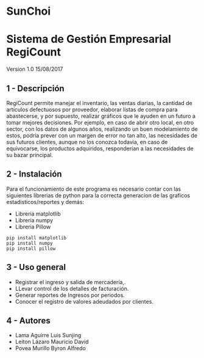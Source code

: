 SunChoi
======================

# Sistema de Gestión Empresarial RegiCount

Version 1.0 15/08/2017 

1 - Descripción
---------------

RegiCount permite manejar el inventario, las ventas diarias, la cantidad de
artículos defectuosos por proveedor, elaborar listas de compra para abastecerse, y por
supuesto, realizar gráficos que le ayuden en un futuro a tomar mejores decisiones. 
Por ejemplo, en caso de abrir otro local, en otro sector, con los datos de algunos años,
realizando un buen modelamiento de estos, podría prever con un margen de error no tan
alto, las necesidades de sus futuros clientes, aunque no los conozca todavía, en caso de
equivocarse, los productos adquiridos, responderían a las necesidades de su bazar
principal.

2 - Instalación
----------------

Para el funcionamiento de este programa es necesario contar con las siguientes librerias de python para la correcta generacion de las graficos estadisticos/reportes y demás:

* Libreria matplotlib
* Libreria numpy
* Libreria Pillow

```
pip install matplotlib
pip install numpy
pip install pillow
```

3 - Uso general
----------------

* Registrar el ingreso y salida de mercadería,.
* LLevar control de los detalles de facturación.
* Generar reportes de Ingresos por periodos.
* Conocer el registro de valores adeudados por clientes.

4 - Autores
-----------

* Lama Aguirre Luis Sunjing
* Leiton Lázaro Mauricio David
* Povea Murillo Byron Alfredo
